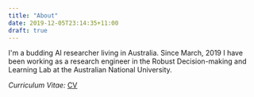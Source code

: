 ```yaml
---
title: "About"
date: 2019-12-05T23:14:35+11:00
draft: true
---
```


I'm a budding AI researcher living in Australia. Since March, 2019 I have been working as a research engineer in the Robust Decision-making and Learning Lab at the Australian National University.

*Curriculum Vitae:* [CV](/files/CV.pdf)
